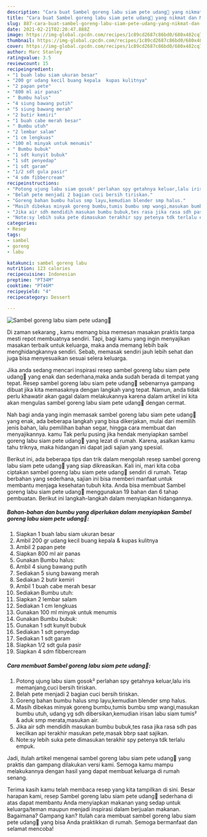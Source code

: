 ```yaml
---
description: "Cara buat Sambel goreng labu siam pete udang🍲 yang nikmat dan Mudah Dibuat"
title: "Cara buat Sambel goreng labu siam pete udang🍲 yang nikmat dan Mudah Dibuat"
slug: 887-cara-buat-sambel-goreng-labu-siam-pete-udang-yang-nikmat-dan-mudah-dibuat
date: 2021-02-21T02:20:47.888Z
image: https://img-global.cpcdn.com/recipes/1c89cd2687c86bd0/680x482cq70/sambel-goreng-labu-siam-pete-udang🍲-foto-resep-utama.jpg
thumbnail: https://img-global.cpcdn.com/recipes/1c89cd2687c86bd0/680x482cq70/sambel-goreng-labu-siam-pete-udang🍲-foto-resep-utama.jpg
cover: https://img-global.cpcdn.com/recipes/1c89cd2687c86bd0/680x482cq70/sambel-goreng-labu-siam-pete-udang🍲-foto-resep-utama.jpg
author: Marc Stanley
ratingvalue: 3.5
reviewcount: 15
recipeingredient:
- "1 buah labu siam ukuran besar"
- "200 gr udang kecil buang kepala  kupas kulitnya"
- "2 papan pete"
- "800 ml air panas"
- " Bumbu halus"
- "4 siung bawang putih"
- "5 siung bawang merah"
- "2 butir kemiri"
- "1 buah cabe merah besar"
- " Bumbu utuh"
- "2 lembar salam"
- "1 cm lengkuas"
- "100 ml minyak untuk menumis"
- " Bumbu bubuk"
- "1 sdt kunyit bubuk"
- "1 sdt penyedap"
- "1 sdt garam"
- "1/2 sdt gula pasir"
- "4 sdm fibbercream"
recipeinstructions:
- "Potong ujung labu siam gosok² perlahan spy getahnya keluar,lalu iris memanjang,cuci bersih tiriskan."
- "Belah pete menjadi 2 bagian cuci bersih tiriskan."
- "Goreng bahan bumbu halus smp layu,kemudian blender smp halus."
- "Masih dibekas minyak goreng bumbu,tumis bumbu smp wangi,masukan bumbu utuh, udang yg sdh dibersikan,kemudian irisan labu siam tumis² &amp; aduk smp merata,masukan air."
- "Jika air sdh mendidih masukan bumbu bubuk,tes rasa jika rasa sdh pas kecilkan api terakhir masukan pete,masak bbrp saat sajikan."
- "Note:sy lebih suka pete dimasukan terakhir spy petenya tdk terlalu empuk."
categories:
- Resep
tags:
- sambel
- goreng
- labu

katakunci: sambel goreng labu 
nutrition: 123 calories
recipecuisine: Indonesian
preptime: "PT34M"
cooktime: "PT46M"
recipeyield: "4"
recipecategory: Dessert

---
```



![Sambel goreng labu siam pete udang🍲](https://img-global.cpcdn.com/recipes/1c89cd2687c86bd0/680x482cq70/sambel-goreng-labu-siam-pete-udang🍲-foto-resep-utama.jpg)

Di zaman  sekarang , kamu memang bisa memesan masakan praktis tanpa mesti repot membuatnya sendiri. Tapi, bagi kamu yang ingin menyajikan masakan terbaik untuk keluarga, maka anda memang lebih baik menghidangkannya sendiri. Sebab, memasak sendiri jauh lebih sehat dan juga bisa menyesuaikan sesuai selera keluarga.

Jika anda sedang mencari inspirasi resep sambel goreng labu siam pete udang🍲 yang enak dan sederhana,maka anda sudah berada di tempat yang tepat. Resep sambel goreng labu siam pete udang🍲  sebenarnya gampang dibuat jika kita memasaknya dengan langkah yang tepat. Namun, anda tidak perlu khawatir akan gagal dalam melakukannya 
karena dalam artikel ini kita akan mengulas sambel goreng labu siam pete udang🍲 dengan cermat.  



Nah bagi anda yang ingin memasak sambel goreng labu siam pete udang🍲 yang enak, ada beberapa langkah yang bisa dikerjakan, mulai dari memilih jenis bahan, lalu pemilihan bahan segar, hingga cara membuat dan menyajikannya. kamu Tak perlu pusing jika hendak menyiapkan sambel goreng labu siam pete udang🍲 yang lezat di rumah. Karena, asalkan kamu  tahu triknya, maka hidangan ini dapat jadi sajian yang spesial.

Berikut ini, ada beberapa tips dan trik dalam mengolah resep sambel goreng labu siam pete udang🍲 yang siap dikreasikan. Kali ini, mari kita coba ciptakan sambel goreng labu siam pete udang🍲 sendiri di rumah. Tetap berbahan yang sederhana, sajian ini bisa memberi manfaat untuk membantu menjaga kesehatan tubuh kita. Anda bisa membuat Sambel goreng labu siam pete udang🍲 menggunakan 19 bahan dan 6 tahap pembuatan. Berikut ini langkah-langkah dalam menyiapkan hidangannya.

<!--inarticleads1-->

##### Bahan-bahan dan bumbu yang diperlukan dalam menyiapkan Sambel goreng labu siam pete udang🍲:

1. Siapkan 1 buah labu siam ukuran besar
1. Ambil 200 gr udang kecil buang kepala &amp; kupas kulitnya
1. Ambil 2 papan pete
1. Siapkan 800 ml air panas
1. Gunakan  Bumbu halus:
1. Ambil 4 siung bawang putih
1. Sediakan 5 siung bawang merah
1. Sediakan 2 butir kemiri
1. Ambil 1 buah cabe merah besar
1. Sediakan  Bumbu utuh:
1. Siapkan 2 lembar salam
1. Sediakan 1 cm lengkuas
1. Gunakan 100 ml minyak untuk menumis
1. Gunakan  Bumbu bubuk:
1. Gunakan 1 sdt kunyit bubuk
1. Sediakan 1 sdt penyedap
1. Sediakan 1 sdt garam
1. Siapkan 1/2 sdt gula pasir
1. Siapkan 4 sdm fibbercream




<!--inarticleads2-->

##### Cara membuat Sambel goreng labu siam pete udang🍲:

1. Potong ujung labu siam gosok² perlahan spy getahnya keluar,lalu iris memanjang,cuci bersih tiriskan.
1. Belah pete menjadi 2 bagian cuci bersih tiriskan.
1. Goreng bahan bumbu halus smp layu,kemudian blender smp halus.
1. Masih dibekas minyak goreng bumbu,tumis bumbu smp wangi,masukan bumbu utuh, udang yg sdh dibersikan,kemudian irisan labu siam tumis² &amp; aduk smp merata,masukan air.
1. Jika air sdh mendidih masukan bumbu bubuk,tes rasa jika rasa sdh pas kecilkan api terakhir masukan pete,masak bbrp saat sajikan.
1. Note:sy lebih suka pete dimasukan terakhir spy petenya tdk terlalu empuk.




Jadi, itulah artikel mengenai  sambel goreng labu siam pete udang🍲  yang praktis dan gampang dilakukan versi kami. Semoga kamu mampu melakukannya dengan hasil yang dapat membuat keluarga di rumah senang. 

Terima kasih kamu telah membaca resep yang kita tampilkan di sini. Besar harapan kami, resep  Sambel goreng labu siam pete udang🍲 sederhana di atas dapat membantu Anda menyiapkan makanan yang sedap untuk keluarga/teman maupun menjadi inspirasi dalam berjualan makanan. Bagaimana? Gampang kan? Itulah cara membuat sambel goreng labu siam pete udang🍲 yang bisa Anda praktikkan di rumah. Semoga bermanfaat dan selamat mencoba!

